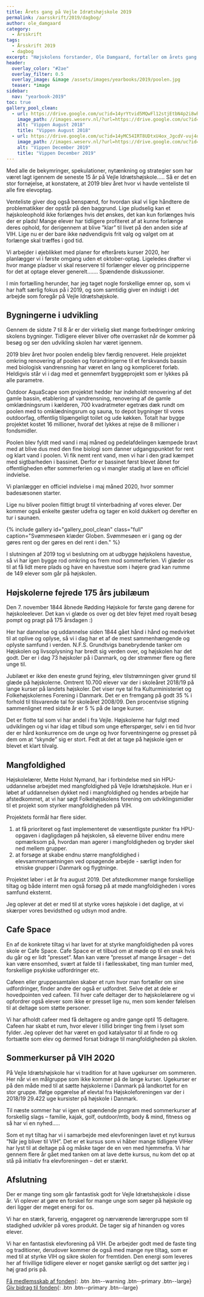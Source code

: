 ```yaml
---
title: Årets gang på Vejle Idrætshøjskole 2019
permalink: /aarsskrift/2019/dagbog/
author: ole_damgaard
category:
  - Årsskrift
tags:
  - Årsskrift 2019
  - dagbog
excerpt: "Højskolens forstander, Ole Damgaard, fortæller om årets gang i 2019 på Vejle Idrætshøjskole."
header:
  overlay_color: "#2ae"
  overlay_filter: 0.5
  overlay_image: &image /assets/images/yearbooks/2019/poolen.jpg
  teaser: *image
sidebar:
  nav: "yearbook-2019"
toc: true
gallery_pool_clean:
  - url: https://drive.google.com/uc?id=14yrYtvid5MQwFl12stjEtbN4p2i8whkF
    image_path: //images.weserv.nl/?url=https://drive.google.com/uc?id=14yrYtvid5MQwFl12stjEtbN4p2i8whkF&w=400
    alt: "Vippen August 2018"
    title: "Vippen August 2018"
  - url: https://drive.google.com/uc?id=14yMC54IRT8UDtxU4ox_JgcdV-vuj4o9-
    image_path: //images.weserv.nl/?url=https://drive.google.com/uc?id=14yMC54IRT8UDtxU4ox_JgcdV-vuj4o9-&w=400
    alt: "Vippen December 2019"
    title: "Vippen December 2019"
---
```


Med alle de bekymringer, spekulationer, nytænkning og strategier som har været lagt igennem de seneste 15 år på Vejle Idrætshøjskole….. Så er det en stor fornøjelse, at konstatere, at 2019 blev året hvor vi havde venteliste til alle fire elevoptag.

Venteliste giver dog også benspænd, for hvordan skal vi lige håndtere de problematikker der opstår på den baggrund. Lige pludselig kan et højskoleophold ikke forlænges hvis det ønskes, det kan kun forlænges hvis der er plads! Mange elever har tidligere profiteret af at kunne forlænge deres ophold, for derigennem at blive ”klar” til livet på den anden side af VIH. Lige nu er der bare ikke nødvendigvis frit valg og valget om at forlænge skal træffes i god tid.

Vi arbejder i øjeblikket med planer for efterårets kurser 2020, her planlægger vi i første omgang uden et oktober-optag. Ligeledes drøfter vi hvor mange pladser vi skal reservere til forlænger elever og principperne for det at optage elever generelt……. Spændende diskussioner.

I min fortælling herunder, har jeg taget nogle forskellige emner op, som vi har haft særlig fokus på i 2019, og som samtidig giver en indsigt i det arbejde som foregår på Vejle Idrætshøjskole.

## Bygningerne i udvikling 

Gennem de sidste 7 til 8 år er der virkelig sket mange forbedringer omkring skolens bygninger. Tidligere elever bliver ofte overrasket når de kommer på besøg og ser den udvikling skolen har været igennem. 

2019 blev året hvor poolen endelig blev færdig renoveret. Hele projektet omkring renovering af poolen og forandringerne til et ferskvands bassin med biologisk vandrensning har været en lang og kompliceret forløb. Heldigvis står vi i dag med et gennemført byggeprojekt som er lykkes på alle parametre.

Outdoor AquaScape som projektet hedder har indeholdt renovering af det gamle bassin, etablering af vandrensning, renovering af de gamle omklædningsrum i kælderen, 700 kvadratmeter egetræs dæk rundt om poolen med to omklædningsrum og sauna, to depot bygninger til vores outdoorfag, offentlig tilgængeligt toilet og ude køkken. Totalt har bygge projektet kostet 16 millioner, hvoraf det lykkes at rejse de 8 millioner i fondsmidler.

Poolen blev fyldt med vand i maj måned og pedelafdelingen kæmpede bravt med at blive dus med den fine biologi som danner udgangspunktet for rent og klart vand i poolen. Vi fik nemt rent vand, men vi har i den grad kæmpet med sigtbarheden i bassinet. Derfor er bassinet først blevet åbnet for offentligheden efter sommerferien og vi mangler stadig at lave en officiel indvielse.

Vi planlægger en officiel indvielse i maj måned 2020, hvor sommer badesæsonen starter.

Lige nu bliver poolen flittigt brugt til vinterbadning af vores elever. Der kommer også enkelte gæster udefra og tager en kold dukkert og derefter en tur i saunaen.

{% include gallery id="gallery_pool_clean" class="full" caption="Svømmesøen klæder Globen. Svømmesøen er i gang og der gøres rent og der gøres en del rent i den." %}

I slutningen af 2019 tog vi beslutning om at udbygge højskolens havestue, så vi har igen bygge rod omkring os frem mod sommerferien. Vi glæder os til at få lidt mere plads og have en havestue som i højere grad kan rumme de 149 elever som går på højskolen.

## Højskolerne fejrede 175 års jubilæum

Den 7. november 1844 åbnede Rødding Højskole for første gang dørene for højskoleelever. Det kan vi glæde os over og det blev fejret med royalt besøg pompt og pragt på 175 årsdagen :)

Her har dannelse og uddannelse siden 1844 gået hånd i hånd og medvirket til at oplive og oplyse, så vi i dag har et af de mest sammenhængende og oplyste samfund i verden. N.F.S. Grundtvigs banebrydende tanker om Højskolen og livsoplysning har bredt sig verden over, og højskolen har det godt. Der er i dag 73 højskoler på i Danmark, og der strømmer flere og flere unge til.

Jubilæet er ikke den eneste grund fejring, elev tilstrømningen giver grund til glæde på højskolerne. Omtrent 10.700 elever var der i skoleåret 2018/19 på lange kurser på landets højskoler. Det viser nye tal fra Kulturministeriet og Folkehøjskolernes Forening i Danmark. Det er en fremgang på godt 35 % i forhold til tilsvarende tal for skoleåret 2008/09. Den procentvise stigning sammenlignet med sidste år er 5 % på de lange kurser.

Det er flotte tal som vi har andel i fra Vejle. Højskolerne har fulgt med udviklingen og vi har idag et tilbud som unge efterspørger, selv i en tid hvor der er hård konkurrence om de unge og hvor forventningerne og presset på dem om at “skynde” sig er stort. Fedt at det at tage på højskole igen er blevet et klart tilvalg.

## Mangfoldighed

Højskolelærer, Mette Holst Nymand, har i forbindelse med sin HPU-uddannelse arbejdet med mangfoldighed på Vejle Idrætshøjskole. Hun er i løbet af uddannelsen dykket ned i mangfoldighed og hendes arbejde har afstedkommet, at vi har søgt Folkehøjskolens forening om udviklingsmidler til et projekt som styrker mangfoldigheden på VIH.

Projektets formål har flere sider.

1. at få prioriteret og fast implementeret de væsentligste punkter fra HPU-opgaven i dagligdagen på højskolen, så eleverne bliver endnu mere opmærksom på, hvordan man agerer i mangfoldigheden og bryder skel ned mellem grupper.
2. at forsøge at skabe endnu større mangfoldighed i elevsammensætningen ved opsøgende arbejde - særligt inden for etniske grupper i Danmark og flygtninge.

Projektet løber i et år fra august 2019. Det afstedkommer mange forskellige tiltag og både internt men også forsøg på at møde mangfoldigheden i vores samfund eksternt.

Jeg oplever at det er med til at styrke vores højskole i det daglige, at vi skærper vores bevidsthed og udsyn mod andre.
 
## Cafe Space

En af de konkrete tiltag vi har lavet for at styrke mangfoldigheden på vores skole er Cafe Space. Cafe Space er et tilbud om at møde op til en snak hvis du går og er lidt ”presset”. Man kan være ”presset af mange årsager – det kan være ensomhed, svært at falde til i fællesskabet, ting man tumler med, forskellige psykiske udfordringer etc.

Cafeen eller gruppesamtalen skaber et rum hvor man fortæller om sine udfordringer, finder andre der også er udfordret. Selve det at dele er hovedpointen ved cafeen. Til hver cafe deltager der to højskolelærere og vi opfordrer også elever som ikke er presset lige nu, men som kender følelsen til at deltage som støtte personer.

Vi har afholdt cafeer med få deltagere og andre gange optil 15 deltagere. Cafeen har skabt et rum, hvor elever i tillid bringer ting frem i lyset som fylder. Jeg oplever det har været en god katalysator til at finde ro og fortsætte som elev og dermed forsat bidrage til mangfoldigheden på skolen.
 
## Sommerkurser på VIH 2020

På Vejle Idrætshøjskole har vi tradition for at have ugekurser om sommeren. Her når vi en målgruppe som ikke kommer på de lange kurser. Ugekurser er på den måde med til at sætte højskolerne i Danmark på landkortet for en stor gruppe. Ifølge opgørelse af elevtal fra Højskoleforeningen var der i 2018/19 29.422 uge kursister på højskole i Danmark.

Til næste sommer har vi igen et spændende program med sommerkurser af forskellig slags – familie, kajak, golf, outdoor/mtb, body & mind, fitness og så har vi en nyhed…..

Som et nyt tiltag har vi i samarbejde med elevforeningen lavet et nyt kursus ”Når jeg bliver til VIH”. Det er et kursus som vi håber mange tidligere VIHer har lyst til at deltage på og måske tager de en ven med hjemmefra. Vi har gennem flere år gået med tanken om at lave dette kursus, nu kom det op at stå på initiativ fra elevforeningen – det er stærkt.
  
## Afslutning

Der er mange ting som går fantastisk godt for Vejle Idrætshøjskole i disse år. Vi oplever at gøre en forskel for mange unge som søger på højskole og deri ligger der meget energi for os.

Vi har en stærk, farverig, engageret og nærværende lærergruppe som til stadighed udvikler på vores produkt. De tager sig af hinanden og vores elever.

Vi har en fantastisk elevforening på VIH. De arbejder godt med de faste ting og traditioner, derudover kommer de også med mange nye tiltag, som er med til at styrke VIH og sikre skolen for fremtiden. Den energi som leveres her af frivillige tidligere elever er noget ganske særligt og det sætter jeg i høj grad pris på.

[<i class='fas fa-money-bill-alt'></i> Få medlemsskab af fonden](http://fond.vih.dk){: .btn .btn--warning .btn--primary .btn--large} [<i class='fas fa-money-bill-alt'></i> Giv bidrag til fonden](http://fond.vih.dk/bidrag){: .btn .btn--primary .btn--large}

